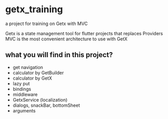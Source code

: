 # getx_training

a project for training on Getx with MVC

Getx is a state management tool for flutter projects that replaces Providers
MVC is the most convenient architecture to use with GetX

## what you will find in this project?

- get navigation 
- calculator by GetBuilder
- calculator by GetX
- lazy put
- bindings
- middleware 
- GetxService (localization)
- dialogs, snackBar, bottomSheet
- arguments